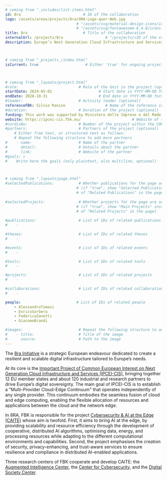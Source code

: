 ```yaml
---
# coming from "_includes/list-items.html"
id: 8ra                            # ID of the collaboration
logo: /assets/areas/projects/8ra/ORA-Logo-quer-Web.jpg                          # "/assets/areas/projects/<image name>" or 
                                # "/assets/svg/material-design-icons/icons.svg#<icon id>" or 
                                # "/assets/svg/fontawesome-6.4.0/icons.svg#<icon id>"
title: 8ra                         # Title of the collaboration
internalUrl: /projects/8ra                   # "/projects/<ID of the collaboration>"
description: Europe’s Next Generation Cloud Infrastructure and Services                   # Short description (few words)



# coming from "_projects_/index.html"
isCurrent: true                     # Either 'true' for ongoing projects or 'false' for terminated projects



# coming from "_layouts/project.html"
#role:                           # Role of the Unit in the project (optional)
startDate: 2024-05-02                     # Start date in YYYY-MM-DD format (optional)
endDate: 2028-10-31                       # End date in YYYY-MM-DD format (optional)
#leader:                         # Activity leader (optional)
referenceFBK: Silvio Ranise                  # Name of the reference in FBK (optional)
#duration:                       # Duration of the project (optional)
funding: This work was supported by Ministero delle Imprese e del Made in Italy (IPCEI Cloud DM 27 giugno 2022 – IPCEI-CL-0000007) and European Union (Next Generation EU).                       # Funding of the project (optional)
website: https://ipcei-cis.fbk.eu/                       # Website of the project (optional)
#cordisNo:                       # Number of the project within the CORDIS website (optional)
#partners:                       # Partners of the project (optional)
    # Either free text, or structured text as follows:
    # Repeat the following structure to add more partners
#    - name:                     # Name of the partner
#      detail:                   # Details about the partner
#      link:                     # Website of the partner
#goals: >
#    Write here the goals (only plaintext, also multiline, optional)



# coming from "_layouts/page.html"
#selectedPublications:           # Whether publications for the page are selected 
                                # (if "true", show "Selected Publications" instead  
                                # of "Related Publications" in the page)
                                
#selectedProjects:               # Whether projects for the page are selected 
                                # (if "true", show "Main Projects" instead  
                                # of "Related Projects" in the page)
                                                                
#publications:                   # List of IDs of related publications
#    - 

#theses:                         # List of IDs of related theses
#    - 

#events:                         # List of IDs of related events
#    - 

#tools:                          # List of IDs of related tools
#    - 

#projects:                       # List of IDs of related projects
#    - 

#collaborations:                 # List of IDs of related collaborations
#    - 

people:                         # List of IDs of related people
    - AlessandroTomasi
    - EnricoSorbera
    - FedericaZanetti
    - GiacomoBrandi

#images:                         # Repeat the following structure to add more images
#    - title:                    # Title of the image
#      source:                   # Path to the image
---
```


The [8ra Initiative](https://www.8ra.com/) is a strategic European endeavour dedicated to create a resilient and scalable digital infrastructure tailored to Europe’s needs.

At its core is the [Important Project of Common European Interest on Next Generation Cloud Infrastructure and Services (IPCEI-CIS)](https://commission.europa.eu/projects/ipcei-next-generation-cloud-infrastructure-and-services-ipcei-cis-secunet-secunetedgecloud-essen_en), bringing together 12 EU member states and about 120 industrial and research partners to drive Europe’s digital sovereignty. The main goal of IPCEI-CIS is to establish a "Multi-Provider Cloud-Edge Continuum" that operates independently of any single provider. This continuum embodies the seamless fusion of cloud and edge computing, enabling the flexible allocation of resources and applications between the cloud and the network edge.

In 8RA, FBK is responsible for the project [Cybersecurity & AI at the Edge (CAITE)](https://ipcei-cis.fbk.eu/) whose aim is twofold. First, it aims to bring AI at the edge, by providing scalability and resource efficiency through the development of cooperative, distributed AI algorithms, optimising data, energy, and processing resources while adapting to the different computational environments and capabilities. Second, the project emphasises the creation of security, privacy-enhancing, and trust-aware services to ensure resilience and compliance in distributed AI-enabled applications.

Three research centers of FBK cooperate and develop CAITE: the [Augmented Intelligence Center](https://augmentedintelligence.fbk.eu/), the [Center for Cybersecurity](https://cs.fbk.eu/), and the [Digital Society Center](https://digis.fbk.eu/).  
